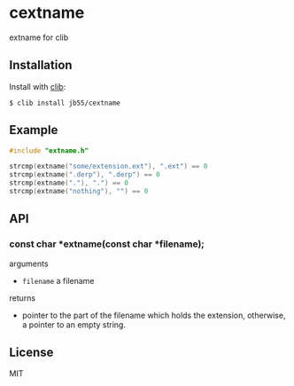 
# cextname

extname for clib

## Installation

  Install with [clib](https://github.com/clibs/clib):

    $ clib install jb55/cextname

## Example

```c
#include "extname.h"

strcmp(extname("some/extension.ext"), ".ext") == 0
strcmp(extname(".derp"), ".derp") == 0
strcmp(extname("."), ".") == 0
strcmp(extname("nothing"), "") == 0
```

## API

### const char *extname(const char *filename);

arguments

  * `filename` a filename

returns

  * pointer to the part of the filename which holds the extension,
    otherwise, a pointer to an empty string.

## License

  MIT


